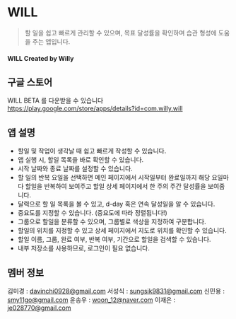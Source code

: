 # WILL
> 할 일을 쉽고 빠르게 관리할 수 있으며, 목표 달성률을 확인하며 습관 형성에 도움을 주는 앱입니다.

#### WILL Created by Willy




## 구글 스토어

WILL BETA 를 다운받을 수 있습니다
https://play.google.com/store/apps/details?id=com.willy.will




## 앱 설명

* 할일 및 작업이 생각날 때 쉽고 빠르게 작성할 수 있습니다.
* 앱 실행 시, 할일 목록을 바로 확인할 수 있습니다.
* 시작 날짜와 종료 날짜를 설정할 수 있습니다.
* 할 일의 반복 요일을 선택하면 메인 페이지에서 시작일부터 완료일까지 해당 요일마다 할일을 반복하여 보여주고 할일 상세 페이지에서 한 주의 주간 달성률을 보여줍니다.
* 달력으로 할 일 목록을 볼 수 있고, d-day 혹은 연속 달성일을 알 수 있습니다.
* 중요도를 지정할 수 있습니다. (중요도에 따라 정렬됩니다!)
* 그룹으로 할일을 분류할 수 있으며, 그룹별로 색상을 지정하여 구분합니다.
* 할일의 위치를 지정할 수 있고 상세 페이지에서 지도로 위치를 확인할 수 있습니다.
* 할일 이름, 그룹, 완료 여부, 반복 여부, 기간으로 할일을 검색할 수 있습니다.
* 내부 저장소를 사용하므로, 로그인이 필요 없습니다.




## 멤버 정보

김미경 : davinchi0928@gmail.com
서성식 : sungsik9831@gmail.com
신민용 : smy11go@gmail.com
윤송우 : woon_12@naver.com
이재은 : je028770@gmail.com

